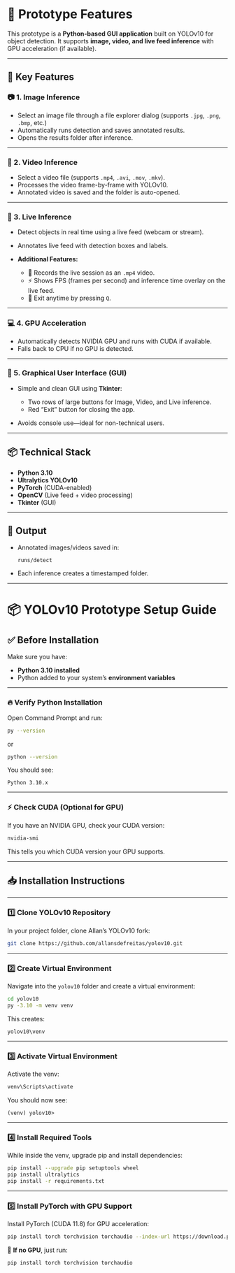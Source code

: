 
# 🚀 Prototype Features

This prototype is a **Python-based GUI application** built on YOLOv10 for object detection. It supports **image, video, and live feed inference** with GPU acceleration (if available).

---

## 🌟 Key Features

### 📷 1. **Image Inference**

* Select an image file through a file explorer dialog (supports `.jpg`, `.png`, `.bmp`, etc.)
* Automatically runs detection and saves annotated results.
* Opens the results folder after inference.

---

### 🎥 2. **Video Inference**

* Select a video file (supports `.mp4`, `.avi`, `.mov`, `.mkv`).
* Processes the video frame-by-frame with YOLOv10.
* Annotated video is saved and the folder is auto-opened.

---

### 📡 3. **Live Inference**

* Detect objects in real time using a live feed (webcam or stream).
* Annotates live feed with detection boxes and labels.
* **Additional Features:**

  * 📝 Records the live session as an `.mp4` video.
  * ⚡ Shows FPS (frames per second) and inference time overlay on the live feed.
  * 🔴 Exit anytime by pressing `Q`.

---

### 💻 4. **GPU Acceleration**

* Automatically detects NVIDIA GPU and runs with CUDA if available.
* Falls back to CPU if no GPU is detected.

---

### 🎨 5. **Graphical User Interface (GUI)**

* Simple and clean GUI using **Tkinter**:

  * Two rows of large buttons for Image, Video, and Live inference.
  * Red “Exit” button for closing the app.
* Avoids console use—ideal for non-technical users.

---

## 📦 Technical Stack

* **Python 3.10**
* **Ultralytics YOLOv10**
* **PyTorch** (CUDA-enabled)
* **OpenCV** (Live feed + video processing)
* **Tkinter** (GUI)

---

## 📁 Output

* Annotated images/videos saved in:

  ```
  runs/detect
  ```
* Each inference creates a timestamped folder.

---

# 📦 YOLOv10 Prototype Setup Guide

## ✅ Before Installation

Make sure you have:

* **Python 3.10 installed**
* Python added to your system’s **environment variables**

---

### 🔥 Verify Python Installation

Open Command Prompt and run:

```bash
py --version
```

or

```bash
python --version
```

You should see:

```
Python 3.10.x
```

---

### ⚡ Check CUDA (Optional for GPU)

If you have an NVIDIA GPU, check your CUDA version:

```bash
nvidia-smi
```

This tells you which CUDA version your GPU supports.

---

## 📥 Installation Instructions

---

### 1️⃣ Clone YOLOv10 Repository

In your project folder, clone Allan’s YOLOv10 fork:

```bash
git clone https://github.com/allansdefreitas/yolov10.git
```

---

### 2️⃣ Create Virtual Environment

Navigate into the `yolov10` folder and create a virtual environment:

```bash
cd yolov10
py -3.10 -m venv venv
```

This creates:

```
yolov10\venv
```

---

### 3️⃣ Activate Virtual Environment

Activate the venv:

```bash
venv\Scripts\activate
```

You should now see:

```
(venv) yolov10>
```

---

### 4️⃣ Install Required Tools

While inside the venv, upgrade pip and install dependencies:

```bash
pip install --upgrade pip setuptools wheel
pip install ultralytics
pip install -r requirements.txt
```

---

### 5️⃣ Install PyTorch with GPU Support

Install PyTorch (CUDA 11.8) for GPU acceleration:

```bash
pip install torch torchvision torchaudio --index-url https://download.pytorch.org/whl/cu118
```

🖤 **If no GPU**, just run:

```bash
pip install torch torchvision torchaudio
```